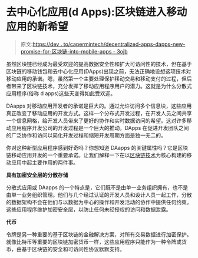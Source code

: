 # 去中心化应用(d Apps):区块链进入移动应用的新希望

> 原文:[https://dev . to/capermintech/decentralized-apps-dapps-new-promise-for-区块链-into-mobile-apps - 3ojb](https://dev.to/caperminttech/decentralized-apps-dapps-new-promise-for-blockchain-into-mobile-apps--3ojb)

虽然区块链已经成为最受欢迎的提高数据安全性和扩大可访问性的技术，但在基于区块链的移动钱包和去中心化应用(DApps)出现之前，无法正确地设想这项技术对移动应用的承诺。嗯，虽然第一个主要处理保护移动交易和移动支付的过程，但后者带来了区块链技术，充分发挥了移动应用程序用户的潜力。这就是为什么分散式应用程序(俗称 d apps)这些天变得如此受欢迎。

DAapps 对移动应用开发者的承诺是巨大的。通过允许访问多个信息块，这些应用真正改变了移动应用的开发方式。这样一个分布式开发过程，在开发人员之间共享一个信息网格，给开发人员带来了更好的协作和实时数据访问的希望。这对许多移动应用程序开发公司的开发过程是一个巨大的推动。DApps 在促进开发团队之间的广泛协作和访问以简化开发过程和缩短开发周期方面是独一无二的。

你对这种新型应用程序感到好奇吗？你想知道 DAapps 的关键属性吗？它是区块链移动应用开发的一个重要承诺。让我们解释一下在以[区块链技术](https://www.cbinsights.com/research/what-is-blockchain-technology/)为核心构建的移动应用中起主要作用的两件事。

**具有加密安全层的分散存储**

分散式应用或 DAapps 的一个特点是，它们既不是由单一业务组织拥有，也不是由单一业务组织管理。他们与几个经过认证的开发人员和设计人员一起工作，分散的数据架构不会在他们与以数据为中心的操作和开发活动的协作中提供任何约束。这些应用程序维护加密安全层，以防止任何未经授权的访问和数据泄露。

**代币**

令牌是另一种重要的基于区块链的金融解决方案，对所有交易数据进行加密保护。就像比特币等重要的区块链加密货币一样，这些应用程序只能作为一种令牌或货币，由基于区块链的安全和可访问性协议默默支持。